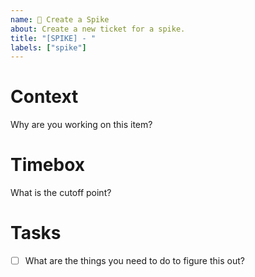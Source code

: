 ```yaml
---
name: 🔬 Create a Spike
about: Create a new ticket for a spike.
title: "[SPIKE] - "
labels: ["spike"]
---
```


# Context
Why are you working on this item?

# Timebox
What is the cutoff point?

# Tasks
- [ ] What are the things you need to do to figure this out?